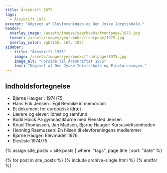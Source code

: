 ```yaml
---
title: Årsskrift 1975
tags:
  - Årsskrift 1975
excerpt: "Udgivet af Elevforeningen og Den Jyske Idrætsskole."
header:
  overlay_image: /assets/images/yearbooks/frontpage/1975.jpg
  teaser: /assets/images/yearbooks/frontpage/1975.jpg
  overlay_color: rgb(155, 167, 102)
sidebar:
  - title: "Årsskrift 1975"
    image: /assets/images/yearbooks/frontpage/1975.jpg
    image_alt: "Forside til Årsskriftet 1975"
    text: "Udgivet af Den Jyske Idrætsskole og Elevforeningen."
---
```


## Indholdsfortegnelse

- Bjarne Hauger : 1974/75 
- Hans Erik Jensen : Egil Bennike in memoriam 
- Et dokument for europæisk idræt
- Lærere og elever: Idræt og samfund 
- Bodil Holck Pa gymnastikturne med Flensted Jensen 
- Knud Thomassen, Jan Madsen, Bjarne Hauger: Kursusvirksomheden
- Henning Rasmussen: En hilsen til elevforeningens medlemmer
- Bjarne Hauger: Elevmødet 1976
- Elevliste 1974/75

{% assign site_posts = site.posts | where: "tags", page.title | sort: "date" %}

<div class="grid__wrapper">
  {% for post in site_posts %}
    {% include archive-single.html %}
  {% endfor %}
</div>
